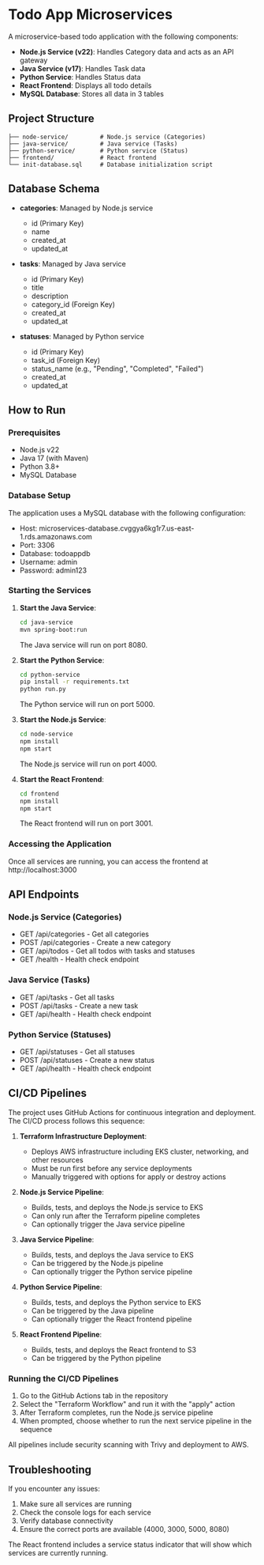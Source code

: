 # Todo App Microservices

A microservice-based todo application with the following components:

- **Node.js Service (v22)**: Handles Category data and acts as an API gateway
- **Java Service (v17)**: Handles Task data
- **Python Service**: Handles Status data
- **React Frontend**: Displays all todo details
- **MySQL Database**: Stores all data in 3 tables

## Project Structure

```
├── node-service/         # Node.js service (Categories)
├── java-service/         # Java service (Tasks)
├── python-service/       # Python service (Status)
├── frontend/             # React frontend
└── init-database.sql     # Database initialization script
```

## Database Schema

- **categories**: Managed by Node.js service
  - id (Primary Key)
  - name
  - created_at
  - updated_at

- **tasks**: Managed by Java service
  - id (Primary Key)
  - title
  - description
  - category_id (Foreign Key)
  - created_at
  - updated_at

- **statuses**: Managed by Python service
  - id (Primary Key)
  - task_id (Foreign Key)
  - status_name (e.g., "Pending", "Completed", "Failed")
  - created_at
  - updated_at

## How to Run

### Prerequisites

- Node.js v22
- Java 17 (with Maven)
- Python 3.8+
- MySQL Database

### Database Setup

The application uses a MySQL database with the following configuration:
- Host: microservices-database.cvggya6kg1r7.us-east-1.rds.amazonaws.com
- Port: 3306
- Database: todoappdb
- Username: admin
- Password: admin123

### Starting the Services

1. **Start the Java Service**:
   ```bash
   cd java-service
   mvn spring-boot:run
   ```
   The Java service will run on port 8080.

2. **Start the Python Service**:
   ```bash
   cd python-service
   pip install -r requirements.txt
   python run.py
   ```
   The Python service will run on port 5000.

3. **Start the Node.js Service**:
   ```bash
   cd node-service
   npm install
   npm start
   ```
   The Node.js service will run on port 4000.

4. **Start the React Frontend**:
   ```bash
   cd frontend
   npm install
   npm start
   ```
   The React frontend will run on port 3001.

### Accessing the Application

Once all services are running, you can access the frontend at http://localhost:3000

## API Endpoints

### Node.js Service (Categories)
- GET /api/categories - Get all categories
- POST /api/categories - Create a new category
- GET /api/todos - Get all todos with tasks and statuses
- GET /health - Health check endpoint

### Java Service (Tasks)
- GET /api/tasks - Get all tasks
- POST /api/tasks - Create a new task
- GET /api/health - Health check endpoint

### Python Service (Statuses)
- GET /api/statuses - Get all statuses
- POST /api/statuses - Create a new status
- GET /api/health - Health check endpoint

## CI/CD Pipelines

The project uses GitHub Actions for continuous integration and deployment. The CI/CD process follows this sequence:

1. **Terraform Infrastructure Deployment**:
   - Deploys AWS infrastructure including EKS cluster, networking, and other resources
   - Must be run first before any service deployments
   - Manually triggered with options for apply or destroy actions

2. **Node.js Service Pipeline**:
   - Builds, tests, and deploys the Node.js service to EKS
   - Can only run after the Terraform pipeline completes
   - Can optionally trigger the Java service pipeline

3. **Java Service Pipeline**:
   - Builds, tests, and deploys the Java service to EKS
   - Can be triggered by the Node.js pipeline
   - Can optionally trigger the Python service pipeline

4. **Python Service Pipeline**:
   - Builds, tests, and deploys the Python service to EKS
   - Can be triggered by the Java pipeline
   - Can optionally trigger the React frontend pipeline

5. **React Frontend Pipeline**:
   - Builds, tests, and deploys the React frontend to S3
   - Can be triggered by the Python pipeline

### Running the CI/CD Pipelines

1. Go to the GitHub Actions tab in the repository
2. Select the "Terraform Workflow" and run it with the "apply" action
3. After Terraform completes, run the Node.js service pipeline
4. When prompted, choose whether to run the next service pipeline in the sequence

All pipelines include security scanning with Trivy and deployment to AWS.

## Troubleshooting

If you encounter any issues:

1. Make sure all services are running
2. Check the console logs for each service
3. Verify database connectivity
4. Ensure the correct ports are available (4000, 3000, 5000, 8080)

The React frontend includes a service status indicator that will show which services are currently running.

